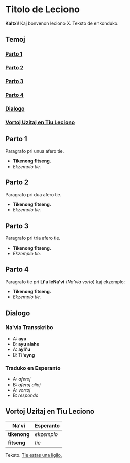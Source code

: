 # Titolo de Leciono

**Kaltxì**! Kaj bonvenon leciono X. Teksto de enkonduko.

## Temoj

### [Parto 1](#1)

### [Parto 2](#2)

### [Parto 3](#3)

### [Parto 4](#4)

### [Dialogo](#d)

### [Vortoj Uzitaj en Tiu Leciono](#v)

<span id="1">
</span>

## Parto 1

Paragrafo pri unua afero tie.

- **Tìkenong fìtseng.**
- _Ekzemplo tie._

<span id="2">
</span>

## Parto 2

Paragrafo pri dua afero tie.

- **Tìkenong fìtseng.**
- _Ekzemplo tie._

<span id="3">
</span>

## Parto 3

Paragrafo pri tria afero tie.

- **Tìkenong fìtseng.**
- _Ekzemplo tie._

<span id="4">
</span>

## Parto 4

Paragrafo tie pri **Lì'u leNa'vi** (_Na'via vorto_) kaj ekzemplo:

- **Tìkenong fìtseng.**
- _Ekzemplo tie._

<span id="d">
</span>

## Dialogo

### Na'via Transskribo

- A: **ayu**
- B: **ayu alahe**
- A: **aylì'u**
- B: **Tì'eyng**

### Traduko en Esperanto

- A: _aferoj_
- B: _aferoj aliaj_
- A: _vortoj_
- B: _respondo_

<span id="v">
</span>

## Vortoj Uzitaj en Tiu Leciono

Na'vi        | Esperanto
------------ | ----------
**tìkenong** | _ekzemplo_
**fìtseng**  | _tie_

Teksto. [Tie estas una ligilo.](https://github.com/adam-p/markdown-here/wiki/Markdown-Cheatsheet)
